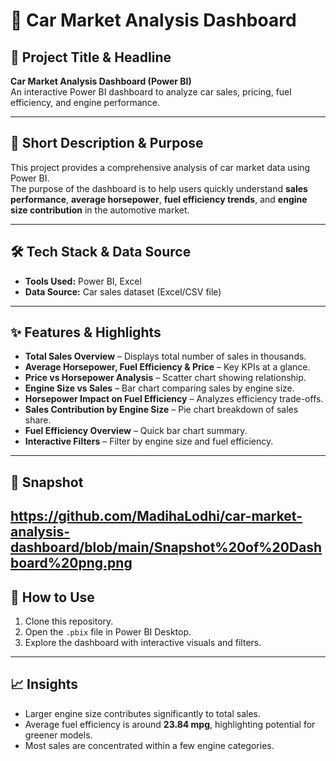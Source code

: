 # 🚗 Car Market Analysis Dashboard

## 📌 Project Title & Headline
**Car Market Analysis Dashboard (Power BI)**  
An interactive Power BI dashboard to analyze car sales, pricing, fuel efficiency, and engine performance.

---

## 📝 Short Description & Purpose
This project provides a comprehensive analysis of car market data using Power BI.  
The purpose of the dashboard is to help users quickly understand **sales performance**, **average horsepower**, **fuel efficiency trends**, and **engine size contribution** in the automotive market.

---

## 🛠️ Tech Stack & Data Source
- **Tools Used:** Power BI, Excel  
- **Data Source:** Car sales dataset (Excel/CSV file)  

---

## ✨ Features & Highlights
- **Total Sales Overview** – Displays total number of sales in thousands.  
- **Average Horsepower, Fuel Efficiency & Price** – Key KPIs at a glance.  
- **Price vs Horsepower Analysis** – Scatter chart showing relationship.  
- **Engine Size vs Sales** – Bar chart comparing sales by engine size.  
- **Horsepower Impact on Fuel Efficiency** – Analyzes efficiency trade-offs.  
- **Sales Contribution by Engine Size** – Pie chart breakdown of sales share.  
- **Fuel Efficiency Overview** – Quick bar chart summary.  
- **Interactive Filters** – Filter by engine size and fuel efficiency.  

---

## 📸 Snapshot
https://github.com/MadihaLodhi/car-market-analysis-dashboard/blob/main/Snapshot%20of%20Dashboard%20png.png
---

## 🚀 How to Use
1. Clone this repository.  
2. Open the `.pbix` file in Power BI Desktop.  
3. Explore the dashboard with interactive visuals and filters.  

---

## 📈 Insights
- Larger engine size contributes significantly to total sales.  
- Average fuel efficiency is around **23.84 mpg**, highlighting potential for greener models.  
- Most sales are concentrated within a few engine categories.  

